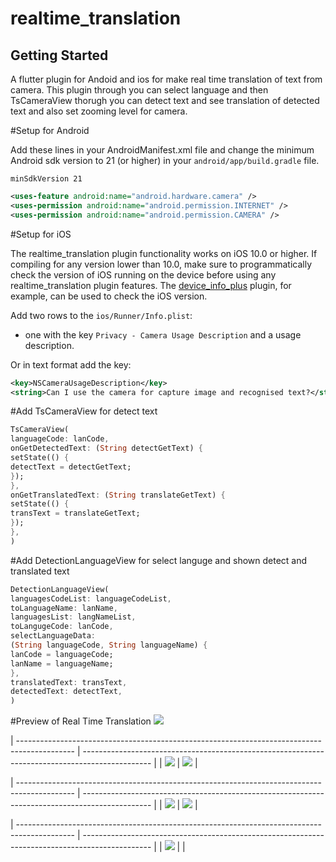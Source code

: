 # realtime_translation

## Getting Started

A flutter plugin for Andoid and ios for make real time translation of text from camera. This plugin through you can select language 
and then TsCameraView thorugh you can detect text and see translation of detected text and also set zooming level for camera.

#Setup for Android

Add these lines in your AndroidManifest.xml file and change the minimum Android sdk version to 21 (or higher) in your `android/app/build.gradle` file.

```
minSdkVersion 21
```

```xml
<uses-feature android:name="android.hardware.camera" />
<uses-permission android:name="android.permission.INTERNET" />
<uses-permission android:name="android.permission.CAMERA" />
```

#Setup for iOS

The realtime_translation plugin functionality works on iOS 10.0 or higher. If compiling for any version lower than 10.0,
make sure to programmatically check the version of iOS running on the device before using any realtime_translation plugin features.
The [device_info_plus](https://pub.dev/packages/device_info_plus) plugin, for example, can be used to check the iOS version.

Add two rows to the `ios/Runner/Info.plist`:

* one with the key `Privacy - Camera Usage Description` and a usage description.

Or in text format add the key:

```xml
<key>NSCameraUsageDescription</key>
<string>Can I use the camera for capture image and recognised text?</string>
```

#Add TsCameraView for detect text

```dart
TsCameraView(
languageCode: lanCode,
onGetDetectedText: (String detectGetText) {
setState(() {
detectText = detectGetText;
});
},
onGetTranslatedText: (String translateGetText) {
setState(() {
transText = translateGetText;
});
},
)
```

#Add DetectionLanguageView for select languge and shown detect and translated text

```dart
DetectionLanguageView(
languagesCodeList: languageCodeList,
toLanguageName: lanName,
languagesList: langNameList,
toLangugeCode: lanCode,
selectLanguageData:
(String languageCode, String languageName) {
lanCode = languageCode;
lanName = languageName;
},
translatedText: transText,
detectedText: detectText,
)
```

#Preview of Real Time Translation
![](https://github.com/kesmitopiwala/realtime_translation/blob/master/assets/realtime_translation.gif)

| -------------------------------------------------------------------------------------------- | ----------------------------------------------------------------------------------------------- |
| ![](https://github.com/kesmitopiwala/realtime_translation/blob/master/assets/ss1.png) | ![](https://github.com/kesmitopiwala/realtime_translation/blob/master/assets/ss2.png) |

| -------------------------------------------------------------------------------------------- | ----------------------------------------------------------------------------------------------- |
| ![](https://github.com/kesmitopiwala/realtime_translation/blob/master/assets/ss3.png) | ![](https://github.com/kesmitopiwala/realtime_translation/blob/master/assets/ss4.png) |

| -------------------------------------------------------------------------------------------- | ----------------------------------------------------------------------------------------------- |
| ![](https://github.com/kesmitopiwala/realtime_translation/blob/master/assets/ss5.png) |                                                                              |